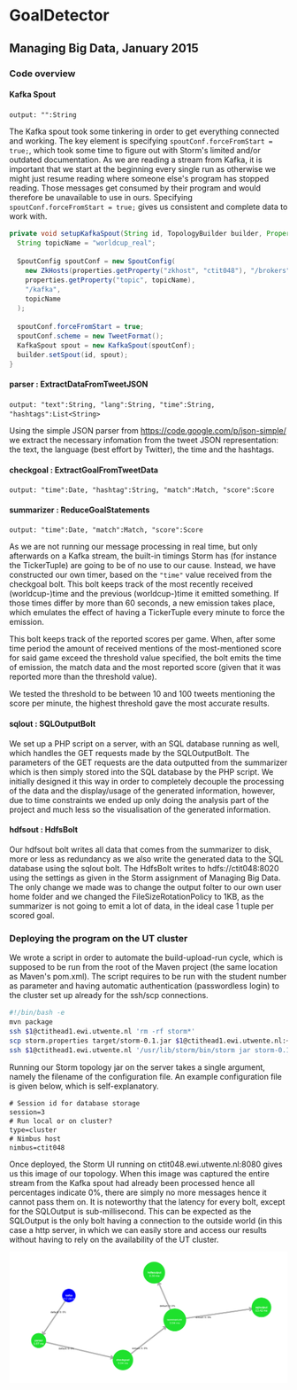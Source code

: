 # GoalDetector
## Managing Big Data, January 2015

### Code overview

#### Kafka Spout
`output: "":String`

The Kafka spout took some tinkering in order to get everything connected and working. The key element is specifying `spoutConf.forceFromStart = true;`, which took some time to figure out with Storm's limited and/or outdated documentation. As we are reading a stream from Kafka, it is important that we start at the beginning every single run as otherwise we might just resume reading where someone else's program has stopped reading. Those messages get consumed by their program and would therefore be unavailable to use in ours. Specifying `spoutConf.forceFromStart = true;` gives us consistent and complete data to work with.

```java
private void setupKafkaSpout(String id, TopologyBuilder builder, Properties properties) {
  String topicName = "worldcup_real";
  
  SpoutConfig spoutConf = new SpoutConfig(
    new ZkHosts(properties.getProperty("zkhost", "ctit048"), "/brokers"),
    properties.getProperty("topic", topicName), 
    "/kafka", 
    topicName
  );
  
  spoutConf.forceFromStart = true;
  spoutConf.scheme = new TweetFormat();
  KafkaSpout spout = new KafkaSpout(spoutConf);
  builder.setSpout(id, spout);
}
```

#### parser : ExtractDataFromTweetJSON
`output: "text":String, "lang":String, "time":String, "hashtags":List<String>`

Using the simple JSON parser from https://code.google.com/p/json-simple/ we extract the necessary infomation from the tweet JSON representation: the text, the language (best effort by Twitter), the time and the hashtags.

#### checkgoal : ExtractGoalFromTweetData
`output: "time":Date, "hashtag":String, "match":Match, "score":Score`


#### summarizer : ReduceGoalStatements
`output: "time":Date, "match":Match, "score":Score`

As we are not running our message processing in real time, but only afterwards on a Kafka stream, the built-in timings Storm has (for instance the TickerTuple) are going to be of no use to our cause. Instead, we have constructed our own timer, based on the `"time"` value received from the checkgoal bolt. This bolt keeps track of the most recently received (worldcup-)time and the previous (worldcup-)time it emitted something. If those times differ by more than 60 seconds, a new emission takes place, which emulates the effect of having a TickerTuple every minute to force the emission.

This bolt keeps track of the reported scores per game. When, after some time period the amount of received mentions of the most-mentioned score for said game exceed the threshold value specified, the bolt emits the time of emission, the match data and the most reported score (given that it was reported more than the threshold value).

We tested the threshold to be between 10 and 100 tweets mentioning the score per minute, the highest threshold gave the most accurate results.

#### sqlout : SQLOutputBolt
We set up a PHP script on a server, with an SQL database running as well, which handles the GET requests made by the SQLOutputBolt. The parameters of the GET requests are the data outputted from the summarizer which is then simply stored into the SQL database by the PHP script. We initially designed it this way in order to completely decouple the processing of the data and the display/usage of the generated information, however, due to time constraints we ended up only doing the analysis part of the project and much less so the visualisation of the generated information.

#### hdfsout : HdfsBolt
Our hdfsout bolt writes all data that comes from the summarizer to disk, more or less as redundancy as we also write the generated data to the SQL database using the sqlout bolt. The HdfsBolt writes to hdfs://ctit048:8020 using the settings as given in the Storm assignment of Managing Big Data. The only change we made was to change the output folter to our own user home folder and we changed the FileSizeRotationPolicy to 1KB, as the summarizer is not going to emit a lot of data, in the ideal case 1 tuple per scored goal.

### Deploying the program on the UT cluster
We wrote a script in order to automate the build-upload-run cycle, which is supposed to be run from the root of the Maven project (the same location as Maven's pom.xml). The script requires to be run with the student number as parameter and having automatic authentication (passwordless login) to the cluster set up already for the ssh/scp connections.

``` bash
#!/bin/bash -e 
mvn package
ssh $1@ctithead1.ewi.utwente.nl 'rm -rf storm*'
scp storm.properties target/storm-0.1.jar $1@ctithead1.ewi.utwente.nl:~
ssh $1@ctithead1.ewi.utwente.nl '/usr/lib/storm/bin/storm jar storm-0.1.jar nl.utwente.bigdata.GoalDetector storm.properties'
```

Running our Storm topology jar on the server takes a single argument, namely the filename of the configuration file. An example configuration file is given below, which is self-explanatory.
```
# Session id for database storage
session=3
# Run local or on cluster?
type=cluster
# Nimbus host
nimbus=ctit048
```

Once deployed, the Storm UI running on ctit048.ewi.utwente.nl:8080 gives us this image of our topology. When this image was captured the entire stream from the Kafka spout had already been processed hence all percentages indicate 0%, there are simply no more messages hence it cannot pass them on. It is noteworthy that the latency for every bolt, except for the SQLOutput is sub-millisecond. This can be expected as the SQLOutput is the only bolt having a connection to the outside world (in this case a http server, in which we can easily store and access our results without having to rely on the availability of the UT cluster.

![alt text](https://github.com/denniss17/mbd/blob/master/topology.png "Topology graph from the Storm UI interface on ctit048")
